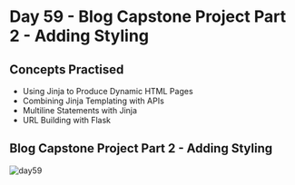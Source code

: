 # Day 59 - Blog Capstone Project Part 2 - Adding Styling
## Concepts Practised
- Using Jinja to Produce Dynamic HTML Pages
- Combining Jinja Templating with APIs
- Multiline Statements with Jinja
- URL Building with Flask
## Blog Capstone Project Part 2 - Adding Styling
![day59](blog.gif)
